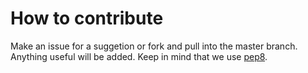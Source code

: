 # How to contribute
Make an issue for a suggetion or fork and pull into the master branch. Anything useful will be added. Keep in mind that we use [pep8](https://www.python.org/dev/peps/pep-0008/).
